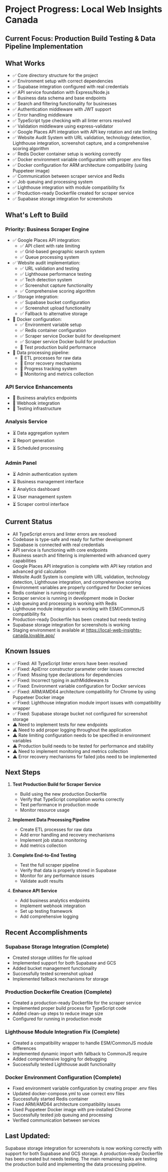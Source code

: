 
# Project Progress: Local Web Insights Canada

## Current Focus: Production Build Testing & Data Pipeline Implementation

## What Works
- ✅ Core directory structure for the project
- ✅ Environment setup with correct dependencies
- ✅ Supabase integration configured with real credentials
- ✅ API service foundation with Express/Node.js
- ✅ Business data schema and base endpoints
- ✅ Search and filtering functionality for businesses
- ✅ Authentication middleware with JWT support
- ✅ Error handling middleware
- ✅ TypeScript type checking with all linter errors resolved
- ✅ Validation middleware using express-validator
- ✅ Google Places API integration with API key rotation and rate limiting
- ✅ Website Audit System with URL validation, technology detection, Lighthouse integration, screenshot capture, and a comprehensive scoring algorithm
- ✅ Redis Docker container setup is working correctly
- ✅ Docker environment variable configuration with proper .env files
- ✅ Docker configuration for ARM architecture compatibility (using Puppeteer image)
- ✅ Communication between scraper service and Redis
- ✅ Job queuing and processing system
- ✅ Lighthouse integration with module compatibility fix
- ✅ Production-ready Dockerfile created for scraper service
- ✅ Supabase storage integration for screenshots

## What's Left to Build

### Priority: Business Scraper Engine
- ✅ Google Places API integration:
  - ✅ API client with rate limiting
  - ✅ Grid-based geographic search system
  - ✅ Queue processing system
- ✅ Website audit implementation:
  - ✅ URL validation and testing
  - ✅ Lighthouse performance testing
  - ✅ Tech detection system
  - ✅ Screenshot capture functionality
  - ✅ Comprehensive scoring algorithm
- ✅ Storage integration:
  - ✅ Supabase bucket configuration
  - ✅ Screenshot upload functionality
  - ✅ Fallback to alternative storage
- 🔄 Docker configuration:
  - ✅ Environment variable setup
  - ✅ Redis container configuration
  - ✅ Scraper service Docker build for development
  - ✅ Scraper service Docker build for production
  - 🔄 Test production build performance
- 🔄 Data processing pipeline:
  - 🔄 ETL processes for raw data
  - 🔄 Error recovery mechanisms
  - 🔄 Progress tracking system
  - 🔄 Monitoring and metrics collection

### API Service Enhancements
- 🔄 Business analytics endpoints
- 🔄 Webhook integration
- 🔄 Testing infrastructure

### Analysis Service
- ⏳ Data aggregation system
- ⏳ Report generation
- ⏳ Scheduled processing

### Admin Panel
- ⏳ Admin authentication system
- ⏳ Business management interface
- ⏳ Analytics dashboard
- ⏳ User management system
- ⏳ Scraper control interface

## Current Status
- All TypeScript errors and linter errors are resolved
- Codebase is type-safe and ready for further development
- Supabase is connected with real credentials
- API service is functioning with core endpoints
- Business search and filtering is implemented with advanced query capabilities
- Google Places API integration is complete with API key rotation and advanced grid calculation
- Website Audit System is complete with URL validation, technology detection, Lighthouse integration, and comprehensive scoring
- Environment variables are properly configured for Docker services
- Redis container is running correctly
- Scraper service is running in development mode in Docker
- Job queuing and processing is working with Redis
- Lighthouse module integration is working with ESM/CommonJS compatibility fix
- Production-ready Dockerfile has been created but needs testing
- Supabase storage integration for screenshots is working
- Staging environment is available at https://local-web-insights-canada.lovable.app/

## Known Issues
- ✅ Fixed: All TypeScript linter errors have been resolved
- ✅ Fixed: ApiError constructor parameter order issues corrected
- ✅ Fixed: Missing type declarations for dependencies
- ✅ Fixed: Incorrect typing in authMiddleware.ts
- ✅ Fixed: Environment variable configuration for Docker services
- ✅ Fixed: ARM/AMD64 architecture compatibility for Chrome by using Puppeteer Docker image
- ✅ Fixed: Lighthouse integration module import issues with compatibility wrapper
- ✅ Fixed: Supabase storage bucket not configured for screenshot storage
- ⚠️ Need to implement tests for new endpoints
- ⚠️ Need to add proper logging throughout the application
- ⚠️ Rate limiting configuration needs to be specified in environment variables
- ⚠️ Production build needs to be tested for performance and stability
- ⚠️ Need to implement monitoring and metrics collection
- ⚠️ Error recovery mechanisms for failed jobs need to be implemented

## Next Steps

1. **Test Production Build for Scraper Service**
   - Build using the new production Dockerfile
   - Verify that TypeScript compilation works correctly
   - Test performance in production mode
   - Monitor resource usage

2. **Implement Data Processing Pipeline**
   - Create ETL processes for raw data
   - Add error handling and recovery mechanisms
   - Implement job status monitoring
   - Add metrics collection

3. **Complete End-to-End Testing**
   - Test the full scraper pipeline
   - Verify that data is properly stored in Supabase
   - Monitor for any performance issues
   - Validate audit results

4. **Enhance API Service**
   - Add business analytics endpoints
   - Implement webhook integration
   - Set up testing framework
   - Add comprehensive logging

## Recent Accomplishments

### Supabase Storage Integration (Complete)
- Created storage utilities for file upload
- Implemented support for both Supabase and GCS
- Added bucket management functionality
- Successfully tested screenshot upload
- Implemented fallback mechanisms for storage

### Production Dockerfile Creation (Complete)
- Created a production-ready Dockerfile for the scraper service
- Implemented proper build process for TypeScript code
- Added clean-up steps to reduce image size
- Configured for running in production mode

### Lighthouse Module Integration Fix (Complete)
- Created a compatibility wrapper to handle ESM/CommonJS module differences
- Implemented dynamic import with fallback to CommonJS require
- Added comprehensive logging for debugging
- Successfully tested Lighthouse audit functionality

### Docker Environment Configuration (Complete)
- Fixed environment variable configuration by creating proper .env files
- Updated docker-compose.yml to use correct env files
- Successfully started Redis container
- Fixed ARM/AMD64 architecture compatibility issues
- Used Puppeteer Docker image with pre-installed Chrome
- Successfully tested job queuing and processing
- Verified communication between services

## Last Updated: 
Supabase storage integration for screenshots is now working correctly with support for both Supabase and GCS storage. A production-ready Dockerfile has been created but needs testing. The main remaining tasks are testing the production build and implementing the data processing pipeline.
